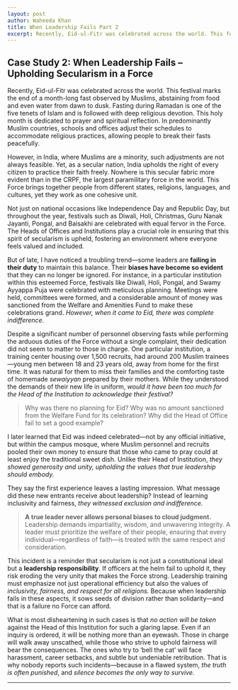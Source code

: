 ```yaml
---
layout: post
author: Waheeda Khan
title: When Leadership Fails Part 2
excerpt: Recently, Eid-ul-Fitr was celebrated across the world. This festival marks the end of a month-long fast observed by Muslims, abstaining from food and even
---
```


## **Case Study 2: When Leadership Fails – Upholding Secularism in a Force**

Recently, Eid-ul-Fitr was celebrated across the world. This festival marks the end of a month-long fast observed by Muslims, abstaining from food and even water from dawn to dusk. Fasting during Ramadan is one of the five tenets of Islam and is followed with deep religious devotion. This holy month is dedicated to prayer and spiritual reflection. In predominantly Muslim countries, schools and offices adjust their schedules to accommodate religious practices, allowing people to break their fasts peacefully.

However, in India, where Muslims are a minority, such adjustments are not always feasible. Yet, as a secular nation, India upholds the right of every citizen to practice their faith freely. Nowhere is this secular fabric more evident than in the CRPF, the largest paramilitary force in the world. This Force brings together people from different states, religions, languages, and cultures, yet they work as one cohesive unit.

Not just on national occasions like Independence Day and Republic Day, but throughout the year, festivals such as Diwali, Holi, Christmas, Guru Nanak Jayanti, Pongal, and Baisakhi are celebrated with equal fervor in the Force. The Heads of Offices and Institutions play a crucial role in ensuring that this spirit of secularism is upheld, fostering an environment where everyone feels valued and included.

But of late, I have noticed a troubling trend—some leaders are **failing in their duty** to maintain this balance. Their **biases have become so evident** that they can no longer be ignored. For instance, in a particular institution within this esteemed Force, festivals like Diwali, Holi, Pongal, and Swamy Ayyappa Puja were celebrated with meticulous planning. Meetings were held, committees were formed, and a considerable amount of money was sanctioned from the Welfare and Amenities Fund to make these celebrations grand. *However, when it came to Eid, there was complete indifference.*

Despite a significant number of personnel observing fasts while performing the arduous duties of the Force without a single complaint, their dedication did not seem to matter to those in charge. One particular institution, a training center housing over 1,500 recruits, had around 200 Muslim trainees—young men between 18 and 23 years old, away from home for the first time. It was natural for them to miss their families and the comforting taste of homemade *sewaiyyan* prepared by their mothers. While they understood the demands of their new life in uniform, *would it have been too much for the Head of the Institution to acknowledge their festival?*

> Why was there no planning for Eid? Why was no amount sanctioned from the Welfare Fund for its celebration? Why did the Head of Office fail to set a good example?

I later learned that Eid was indeed celebrated—not by any official initiative, but within the campus mosque, where Muslim personnel and recruits pooled their own money to ensure that those who came to pray could at least enjoy the traditional sweet dish. Unlike their Head of Institution, *they showed generosity and unity, upholding the values that true leadership should embody.*

They say the first experience leaves a lasting impression. What message did these new entrants receive about leadership? Instead of learning inclusivity and fairness, *they witnessed exclusion and indifference.*

> **A true leader never allows personal biases to cloud judgment.** Leadership demands impartiality, wisdom, and unwavering integrity. A leader must prioritize the welfare of their people, ensuring that every individual—regardless of faith—is treated with the same respect and consideration.

This incident is a reminder that secularism is not just a constitutional ideal but a **leadership responsibility**. If officers at the helm fail to uphold it, they risk eroding the very unity that makes the Force strong. Leadership training must emphasize not just operational efficiency but also the values of *inclusivity, fairness, and respect for all religions.* Because when leadership fails in these aspects, it sows seeds of division rather than solidarity—and that is a failure no Force can afford.

What is most disheartening in such cases is that *no action will be taken* against the Head of this Institution for such a glaring lapse. Even if an inquiry is ordered, it will be nothing more than an eyewash. Those in charge will walk away unscathed, while those who strive to uphold fairness will bear the consequences. The ones who try to ‘bell the cat’ will face harassment, career setbacks, and subtle but undeniable retribution. That is why nobody reports such incidents—because in a flawed system, *the truth is often punished*, and *silence becomes the only way to survive.*

---